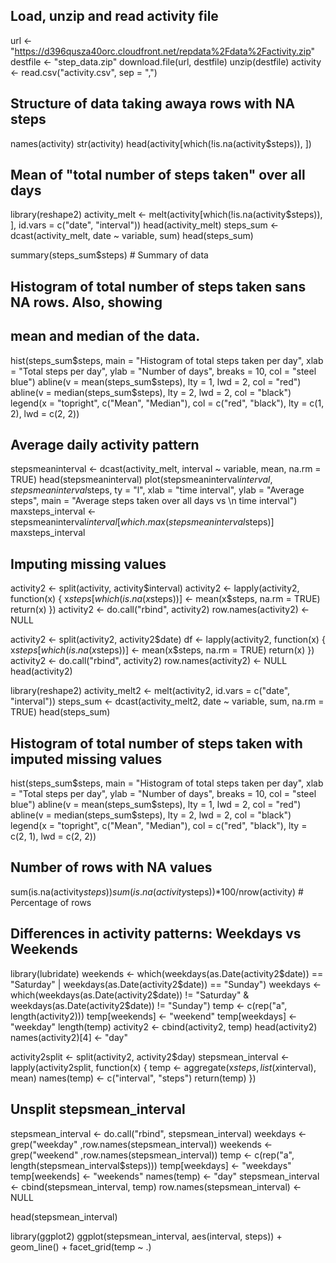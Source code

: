 ## Load, unzip and read activity file
url <- "https://d396qusza40orc.cloudfront.net/repdata%2Fdata%2Factivity.zip"
destfile <- "step_data.zip"
download.file(url, destfile)
unzip(destfile)
activity <- read.csv("activity.csv", sep = ",")

## Structure of data taking awaya rows with NA steps
names(activity)
str(activity)
head(activity[which(!is.na(activity$steps)), ])

## Mean of "total number of steps taken" over all days
library(reshape2)
activity_melt <- melt(activity[which(!is.na(activity$steps)), ], id.vars = c("date", "interval"))
head(activity_melt)
steps_sum <- dcast(activity_melt, date ~ variable, sum)
head(steps_sum)

summary(steps_sum$steps) # Summary of data



## Histogram of total number of steps taken sans NA rows. Also, showing
## mean and median of the data.
hist(steps_sum$steps, main = "Histogram of total steps taken per day", 
     xlab = "Total steps per day", ylab = "Number of days", 
     breaks = 10, col = "steel blue")
abline(v = mean(steps_sum$steps), lty = 1, lwd = 2, col = "red")
abline(v = median(steps_sum$steps), lty = 2, lwd = 2, col = "black")
legend(x = "topright", c("Mean", "Median"), col = c("red", "black"), 
       lty = c(1, 2), lwd = c(2, 2))

## Average daily activity pattern
stepsmeaninterval <- dcast(activity_melt, interval ~ variable, 
                           mean, na.rm = TRUE)
head(stepsmeaninterval)
plot(stepsmeaninterval$interval, stepsmeaninterval$steps, ty = "l",
     xlab = "time interval", ylab = "Average steps", 
     main = "Average steps taken over all days vs \n time interval")
maxsteps_interval <- 
        stepsmeaninterval$interval[which.max(stepsmeaninterval$steps)]
maxsteps_interval



## Imputing missing values
activity2 <- split(activity, activity$interval)
activity2 <- lapply(activity2, function(x) {
        x$steps[which(is.na(x$steps))] <- mean(x$steps, na.rm = TRUE)
        return(x)
})
activity2 <- do.call("rbind", activity2)
row.names(activity2) <- NULL

activity2 <- split(activity2, activity2$date)
df <- lapply(activity2, function(x) {
        x$steps[which(is.na(x$steps))] <- mean(x$steps, na.rm = TRUE)
        return(x)
})
activity2 <- do.call("rbind", activity2)
row.names(activity2) <- NULL
head(activity2)

library(reshape2)
activity_melt2 <- melt(activity2, id.vars = c("date", "interval"))
steps_sum <- dcast(activity_melt2, date ~ variable, sum, na.rm = TRUE)
head(steps_sum)

## Histogram of total number of steps taken with imputed missing values
hist(steps_sum$steps, main = "Histogram of total steps taken per day", 
     xlab = "Total steps per day", ylab = "Number of days", 
     breaks = 10, col = "steel blue")
abline(v = mean(steps_sum$steps), lty = 1, lwd = 2, col = "red")
abline(v = median(steps_sum$steps), lty = 2, lwd = 2, col = "black")
legend(x = "topright", c("Mean", "Median"), col = c("red", "black"), 
       lty = c(2, 1), lwd = c(2, 2))

## Number of rows with NA values
sum(is.na(activity$steps))
sum(is.na(activity$steps))*100/nrow(activity) # Percentage of rows



## Differences in activity patterns: Weekdays vs Weekends
library(lubridate)
weekends <- which(weekdays(as.Date(activity2$date)) == "Saturday" |
                          weekdays(as.Date(activity2$date)) == "Sunday")
weekdays <- which(weekdays(as.Date(activity2$date)) != "Saturday" &
                          weekdays(as.Date(activity2$date)) != "Sunday")
temp <- c(rep("a", length(activity2)))
temp[weekends] <- "weekend"
temp[weekdays] <- "weekday"
length(temp)
activity2 <- cbind(activity2, temp)
head(activity2)
names(activity2)[4] <- "day"

activity2split <- split(activity2, activity2$day)
stepsmean_interval <- lapply(activity2split, function(x) {
        temp <- aggregate(x$steps, list(x$interval), mean)
        names(temp) <- c("interval", "steps")
        return(temp)
})

## Unsplit stepsmean_interval
stepsmean_interval <- do.call("rbind", stepsmean_interval)
weekdays <- grep("weekday" ,row.names(stepsmean_interval))
weekends <- grep("weekend" ,row.names(stepsmean_interval))
temp <- c(rep("a", length(stepsmean_interval$steps)))
temp[weekdays] <- "weekdays"
temp[weekends] <- "weekends"
names(temp) <- "day"
stepsmean_interval <- cbind(stepsmean_interval, temp)
row.names(stepsmean_interval) <- NULL

head(stepsmean_interval)

library(ggplot2)
ggplot(stepsmean_interval, aes(interval, steps)) + geom_line() + facet_grid(temp ~ .) 